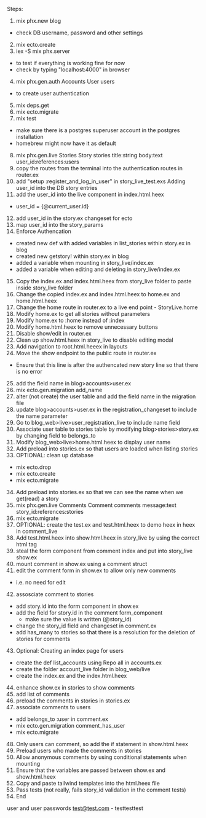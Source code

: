 Steps:

1. mix phx.new blog
  - check DB username, password and other settings
2. mix ecto.create
3. iex -S mix phx.server
  - to test if everything is working fine for now
  - check by typing "localhost:4000" in browser
4. mix phx.gen.auth Accounts User users
  - to create user authentication
5. mix deps.get
6. mix ecto.migrate
7. mix test
  - make sure there is a postgres superuser account in the postgres installation
  - homebrew might now have it as default
8. mix phx.gen.live Stories Story stories title:string body:text user_id:references:users
9. copy the routes from the terminal into the authentication routes in router.ex
10. add "setup :register_and_log_in_user" in story_live_test.exs
Adding user_id into the DB story entries
11. add the user_id into the live component in index.html.heex
  - user_id = {@current_user.id}
12. add user_id in the story.ex changeset for ecto
13. map user_id into the story_params
14. Enforce Authencation
  - created new def with added variables in list_stories within story.ex in blog
  - created new getstory! within story.ex in blog
  - added a variable when mounting in story_live/index.ex
  - added a variable when editing and deleting in story_live/index.ex
15. Copy the index.ex and index.html.heex from story_live folder to paste inside story_live folder
16. Change the copied index.ex and index.html.heex to home.ex and home.html.heex
17. Change the home route in router.ex to a live end point - StoryLive.home
18. Modify home.ex to get all stories without parameters
19. Modify home.ex to :home instead of :index
20. Modify home.html.heex to remove unnecessary buttons
21. Disable show/edit in router.ex
22. Clean up show.html.heex in story_live to disable editing modal
23. Add navigation to root.html.heeex in layouts
24. Move the show endpoint to the public route in router.ex
  - Ensure that this line is after the authencated new story line so that there is no error
25. add the field name in blog>accounts>user.ex
26. mix ecto.gen.migration add_name
27. alter (not create) the user table and add the field name in the migration file
28. update blog>accounts>user.ex in the registration_changeset to include the name parameter
29. Go to blog_web>live>user_registration_live to include name field
30. Associate user table to stories table by modifying blog>stories>story.ex by changing field to belongs_to
31. Modify blog_web>live>home.html.heex to display user name
32. Add preload into stories.ex so that users are loaded when listing stories
33. OPTIONAL: clean up database
  - mix ecto.drop
  - mix ecto.create
  - mix ecto.migrate
34. Add preload into stories.ex so that we can see the name when we get(read) a story
35. mix phx.gen.live Comments Comment comments message:text story_id:references:stories
36. mix ecto.migrate
37. OPTIONAL: create the test.ex and test.html.heex to demo heex in heex in comment_live
38. Add test.html.heex into show.html.heex in story_live by using the correct html tag
39. steal the form component from comment index and put into story_live show.ex
40. mount comment in show.ex using a comment struct
41. edit the comment form in show.ex to allow only new comments
  - i.e. no need for edit
42. assosciate comment to stories
  - add story.id into the form component in show.ex
  - add the field for story.id in the comment form_component
    - make sure the value is written (@story_id)
  - change the story_id field and changeset in comment.ex
  - add has_many to stories so that there is a resolution for the deletion of stories for comments
43. Optional: Creating an index page for users
  - create the def list_accounts using Repo all in accounts.ex
  - create the folder account_live folder in blog_web/live
  - create the index.ex and the index.html.heex
44. enhance show.ex in stories to show comments
45. add list of comments
46. preload the comments in stories in stories.ex
47. associate comments to users
  - add belongs_to :user in comment.ex
  - mix ecto.gen.migration comment_has_user
  - mix ecto.migrate
48. Only users can comment, so add the if statement in show.html.heex
49. Preload users who made the comments in stories
48. Allow anonymous comments by using conditional statements when mounting
49. Ensure that the variables are passed between show.ex and show.html.heex
50. Copy and paste tailwind templates into the html.heex file
51. Pass tests (not really, fails story_id validation in the comment tests)
52. End

user and user passwords
test@test.com - testtesttest

